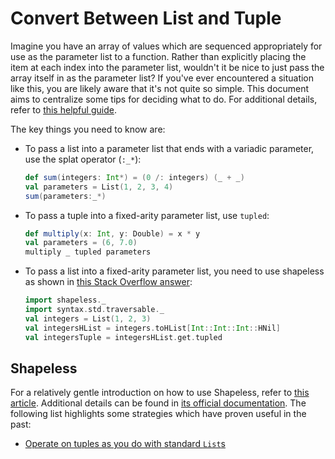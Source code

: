 # Convert Between List and Tuple

Imagine you have an array of values which are sequenced appropriately for use as the parameter list to a function. Rather than explicitly placing the item at each index into the parameter list, wouldn't it be nice to just pass the array itself in as the parameter list? If you've ever encountered a situation like this, you are likely aware that it's not quite so simple. This document aims to centralize some tips for deciding what to do. For additional details, refer to [this helpful guide](https://www.lorrin.org/blog/2011/10/04/scalas-missing-splat-operator/).

The key things you need to know are:

* To pass a list into a parameter list that ends with a variadic parameter, use the splat operator (`:_*`):
  ```scala
  def sum(integers: Int*) = (0 /: integers) (_ + _)
  val parameters = List(1, 2, 3, 4)
  sum(parameters:_*)
  ```
* To pass a tuple into a fixed-arity parameter list, use `tupled`:
  ```scala
  def multiply(x: Int, y: Double) = x * y
  val parameters = (6, 7.0)
  multiply _ tupled parameters
  ```
* To pass a list into a fixed-arity parameter list, you need to use shapeless as shown in [this Stack Overflow answer](https://stackoverflow.com/a/14727987/6073927):
  ```scala
  import shapeless._
  import syntax.std.traversable._
  val integers = List(1, 2, 3)
  val integersHList = integers.toHList[Int::Int::Int::HNil]
  val integersTuple = integersHList.get.tupled
  ```
  
## Shapeless

For a relatively gentle introduction on how to use Shapeless, refer to [this article](https://jto.github.io/articles/getting-started-with-shapeless/). Additional details can be found in [its official documentation](https://github.com/milessabin/shapeless/wiki/Feature-overview:-shapeless-2.0.0). The following list highlights some strategies which have proven useful in the past:

* [Operate on tuples as you do with standard `List`s](https://github.com/milessabin/shapeless/wiki/Feature-overview:-shapeless-2.0.0#hlist-style-operations-on-standard-scala-tuples)
